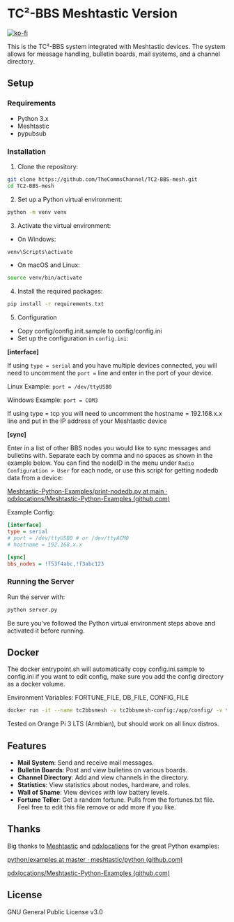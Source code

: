 # TC²-BBS Meshtastic Version

[![ko-fi](https://ko-fi.com/img/githubbutton_sm.svg)](https://ko-fi.com/B0B1OZ22Z)

This is the TC²-BBS system integrated with Meshtastic devices. The system allows for message handling, bulletin boards, mail systems, and a channel directory.

## Setup

### Requirements

- Python 3.x
- Meshtastic
- pypubsub

### Installation

1. Clone the repository:

```sh
git clone https://github.com/TheCommsChannel/TC2-BBS-mesh.git
cd TC2-BBS-mesh
```

2. Set up a Python virtual environment:

```sh
python -m venv venv
```

3. Activate the virtual environment:
  

- On Windows:

```sh
venv\Scripts\activate
```

- On macOS and Linux:

```sh
source venv/bin/activate
```

4. Install the required packages:

```sh
pip install -r requirements.txt
```

5. Configuration
  - Copy config/config.init.sample to config/config.ini
  - Set up the configuration in `config.ini`:
   
  **[interface]**
  
  If using `type = serial` and you have multiple devices connected, you will need to uncomment the `port =` line and enter in the port of your device. 
  
  Linux Example:
  `port = /dev/ttyUSB0` 
  
  Windows Example:
  `port = COM3` 
  
  If using type = tcp you will need to uncomment the hostname = 192.168.x.x line and put in the IP address of your Meshtastic device 
  
  **[sync]**
  
  Enter in a list of other BBS nodes you would like to sync messages and bulletins with. Separate each by comma and no spaces as shown in the example below. 
  You can find the nodeID in the menu under `Radio Configuration > User` for each node, or use this script for getting nodedb data from a device:
  
  [Meshtastic-Python-Examples/print-nodedb.py at main · pdxlocations/Meshtastic-Python-Examples (github.com)](https://github.com/pdxlocations/Meshtastic-Python-Examples/blob/main/print-nodedb.py)

  Example Config:
```ini
[interface]
type = serial
# port = /dev/ttyUSB0 # or /dev/ttyACM0
# hostname = 192.168.x.x

[sync]
bbs_nodes = !f53f4abc,!f3abc123
```

### Running the Server

Run the server with:

```sh
python server.py
```

Be sure you've followed the Python virtual environment steps above and activated it before running.

## Docker
The docker entrypoint.sh will automatically copy config.ini.sample to config.ini
if you want to edit config, make sure you add the config directory as a docker volume.

Environment Variables: FORTUNE_FILE, DB_FILE, CONFIG_FILE

```sh
docker run -it --name tc2bbsmesh -v tc2bbsmesh-config:/app/config/ -v tc2bbsmesh-data:/app/data/  --device=/dev/ttyACM0 tc2-bbs-mesh
```

Tested on Orange Pi 3 LTS (Armbian), but should work on all linux distros.

## Features

- **Mail System**: Send and receive mail messages.
- **Bulletin Boards**: Post and view bulletins on various boards.
- **Channel Directory**: Add and view channels in the directory.
- **Statistics**: View statistics about nodes, hardware, and roles.
- **Wall of Shame**: View devices with low battery levels.
- **Fortune Teller**: Get a random fortune. Pulls from the fortunes.txt file. Feel free to edit this file remove or add more if you like.

## Thanks

Big thanks to [Meshtastic](https://github.com/meshtastic) and [pdxlocations](https://github.com/pdxlocations) for the great Python examples:

[python/examples at master · meshtastic/python (github.com)](https://github.com/meshtastic/python/tree/master/examples)

[pdxlocations/Meshtastic-Python-Examples (github.com)](https://github.com/pdxlocations/Meshtastic-Python-Examples)

## License

GNU General Public License v3.0
